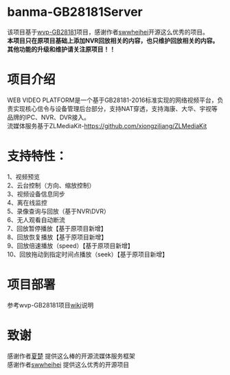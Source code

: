 # banma-GB28181Server
该项目基于[wvp-GB28181](https://github.com/swwheihei/wvp-GB28181)项目，感谢作者[swwheihei](https://github.com/swwheihei)开源这么优秀的项目。  
**本项目只在原项目基础上添加NVR回放相关的内容，也只维护回放相关的内容。其他功能的升级和维护请关注原项目！！**

# 项目介绍
WEB VIDEO PLATFORM是一个基于GB28181-2016标准实现的网络视频平台，负责实现核心信令与设备管理后台部分，支持NAT穿透，支持海康、大华、宇视等品牌的IPC、NVR、DVR接入。  
流媒体服务基于ZLMediaKit-https://github.com/xiongziliang/ZLMediaKit

# 支持特性：
1、视频预览  
2、云台控制（方向、缩放控制）  
3、视频设备信息同步  
4、离在线监控  
5、录像查询与回放（基于NVR\DVR）  
6、无人观看自动断流  
7、回放暂停播放【基于原项目新增】  
8、回放恢复播放【基于原项目新增】  
9、回放倍速播放（speed）【基于原项目新增】  
10、回放拖动到指定时间点播放（seek）【基于原项目新增】  

# 项目部署
参考wvp-GB28181项目[wiki](https://github.com/swwheihei/wvp-GB28181/wiki)说明

# 致谢
感谢作者[夏楚](https://github.com/xiongziliang) 提供这么棒的开源流媒体服务框架  
感谢作者[swwheihei](https://github.com/swwheihei) 提供这么优秀的开源项目
